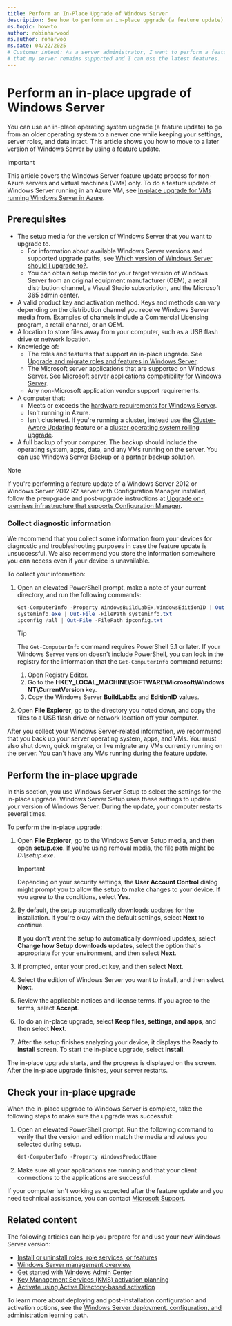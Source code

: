 ```yaml
---
title: Perform an In-Place Upgrade of Windows Server
description: See how to perform an in-place upgrade (a feature update) of an older operating system while keeping your settings, server roles, and data intact.
ms.topic: how-to
author: robinharwood
ms.author: roharwoo
ms.date: 04/22/2025
# Customer intent: As a server administrator, I want to perform a feature update of Windows Server so
# that my server remains supported and I can use the latest features.
---
```


# Perform an in-place upgrade of Windows Server

You can use an in-place operating system upgrade (a feature update) to go from an older operating system
to a newer one while keeping your settings, server roles, and data intact. This article shows you
how to move to a later version of Windows Server by using a feature update.

> [!IMPORTANT]
> This article covers the Windows Server feature update process for non-Azure servers and virtual machines (VMs) only. To do a feature update of Windows Server running in an Azure VM, see [In-place upgrade for VMs running Windows Server in Azure](/azure/virtual-machines/windows-in-place-upgrade).

## Prerequisites

- The setup media for the version of Windows Server that you want to upgrade to.
  - For information about available Windows Server versions and supported upgrade paths, see [Which version of Windows Server should I upgrade to?](upgrade-overview.md#which-version-of-windows-server-should-i-upgrade-to).
  - You can obtain setup media for your target version of Windows Server from an original equipment manufacturer (OEM), a retail distribution channel, a Visual Studio subscription, and the Microsoft 365 admin center.
- A valid product key and activation method. Keys and methods can vary depending on the distribution channel you receive Windows Server media from. Examples of channels include a Commercial Licensing program, a retail channel, or an OEM.
- A location to store files away from your computer, such as a USB flash drive or network location.
- Knowledge of:
  - The roles and features that support an in-place upgrade. See [Upgrade and migrate roles and features in Windows Server](upgrade-migrate-roles-features.md).
  - The Microsoft server applications that are supported on Windows Server. See [Microsoft server applications compatibility for Windows Server](application-compatibility.md).
  - Any non-Microsoft application vendor support requirements.
- A computer that:
  - Meets or exceeds the [hardware requirements for Windows Server](hardware-requirements.md).
  - Isn't running in Azure.
  - Isn't clustered. If you're running a cluster, instead use the [Cluster-Aware Updating](../failover-clustering/cluster-aware-updating.md) feature or a [cluster operating system rolling upgrade](../failover-clustering/cluster-operating-system-rolling-upgrade.md).
- A full backup of your computer. The backup should include the operating system, apps, data, and any VMs running on the server. You can use Windows Server Backup or a partner backup solution.

> [!NOTE]
> If you're performing a feature update of a Windows Server 2012 or Windows Server 2012 R2 server with Configuration Manager installed, follow the preupgrade and post-upgrade instructions at [Upgrade on-premises infrastructure that supports Configuration Manager](/intune/configmgr/core/servers/manage/upgrade-on-premises-infrastructure#before-upgrade).

### Collect diagnostic information

We recommend that you collect some information from your devices for diagnostic and troubleshooting
purposes in case the feature update is unsuccessful. We also recommend you store the information
somewhere you can access even if your device is unavailable.

To collect your information:

1. Open an elevated PowerShell prompt, make a note of your current directory, and run the
   following commands:

   ```powershell
   Get-ComputerInfo -Property WindowsBuildLabEx,WindowsEditionID | Out-File -FilePath .\computerinfo.txt
   systeminfo.exe | Out-File -FilePath systeminfo.txt
   ipconfig /all | Out-File -FilePath ipconfig.txt
   ```

   > [!TIP]
   > The `Get-ComputerInfo` command requires PowerShell 5.1 or later. If your Windows Server version doesn't include PowerShell, you can look in the registry for the information that the `Get-ComputerInfo` command returns:
   >
   > 1. Open Registry Editor.
   > 1. Go to the **HKEY_LOCAL_MACHINE\SOFTWARE\Microsoft\Windows NT\CurrentVersion** key.
   > 1. Copy the Windows Server **BuildLabEx** and **EditionID** values.

1. Open **File Explorer**, go to the directory you noted down, and copy the files to a
   USB flash drive or network location off your computer.

After you collect your Windows Server-related information, we recommend that you back up
your server operating system, apps, and VMs. You must also shut down, quick migrate, or
live migrate any VMs currently running on the server. You can't have any VMs running during the feature update.

## Perform the in-place upgrade

In this section, you use Windows Server Setup to select the settings
for the in-place upgrade. Windows Server Setup uses these settings to update your version of Windows
Server. During the update, your computer restarts several times.

To perform the in-place upgrade:

1. Open **File Explorer**, go to the Windows Server Setup media, and then open **setup.exe**.
   If you're using removal media, the file path might be _D:\setup.exe_.

   > [!IMPORTANT]
   > Depending on your security settings, the **User Account Control** dialog might prompt you to allow the setup to
   > make changes to your device. If you agree to the conditions, select **Yes**.

1. By default, the setup automatically downloads updates for the installation. If you're okay with
   the default settings, select **Next** to continue.

   If you don't want the setup to automatically download updates, select **Change how Setup downloads updates**, select the option that's appropriate for your environment, and then select **Next**.

1. If prompted, enter your product key, and then select **Next**.

1. Select the edition of Windows Server you want to install, and then select **Next**.

1. Review the applicable notices and license terms. If you agree to the terms, select **Accept**.

1. To do an in-place upgrade, select **Keep files, settings, and apps**, and then select **Next**.

1. After the setup finishes analyzing your device, it displays the **Ready to install** screen. To start the in-place upgrade, select **Install**.

The in-place upgrade starts, and the progress is displayed on the screen. After the in-place upgrade finishes, your server restarts.

## Check your in-place upgrade

When the in-place upgrade to Windows Server is complete, take the following steps to make sure the upgrade was successful:

1. Open an elevated PowerShell prompt. Run the following command to verify that the version and edition
   match the media and values you selected during setup.

   ```powershell
   Get-ComputerInfo -Property WindowsProductName
   ```

1. Make sure all your applications are running and that your client connections to the
   applications are successful.

If your computer isn't working as expected after the feature update and you need technical assistance, you can contact
[Microsoft Support](https://support.microsoft.com/contactus).

## Related content

The following articles can help you prepare for and use your new Windows Server version:

- [Install or uninstall roles, role services, or features](../administration/server-manager/install-or-uninstall-roles-role-services-or-features.md)
- [Windows Server management overview](../administration/overview.md)
- [Get started with Windows Admin Center](../manage/windows-admin-center/use/get-started.md)
- [Key Management Services (KMS) activation planning](kms-activation-planning.md)
- [Activate using Active Directory-based activation](/windows/deployment/volume-activation/activate-using-active-directory-based-activation-client)

To learn more about deploying and post-installation configuration and activation options, see the
[Windows Server deployment, configuration, and administration](/training/paths/windows-server-deployment-configuration-administration/) learning path.
